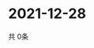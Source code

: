 # 2021-12-28
  共 0条

  <!-- BEGIN -->
  <!-- 最后更新时间Tue Dec 28 2021 09:04:03 GMT+0000 (Coordinated Universal Time) -->
  
  <!-- END -->
  
  